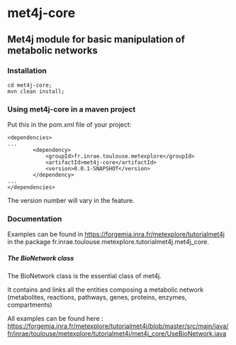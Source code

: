 # met4j-core

## Met4j module for basic manipulation of metabolic networks

### Installation

``` 
cd met4j-core;
mvn clean install;
```

### Using met4j-core in a maven project

Put this in the pom.xml file of your project:
```
<dependencies>
...
		<dependency>
			<groupId>fr.inrae.toulouse.metexplore</groupId>
			<artifactId>met4j-core</artifactId>
			<version>0.0.1-SNAPSHOT</version>
		</dependency>
...
</dependencies>
```

The version number will vary in the feature.


### Documentation

Examples can be found in
https://forgemia.inra.fr/metexplore/tutorialmet4j
in the package fr.inrae.toulouse.metexplore.tutorialmet4j.met4j_core.

##### The BioNetwork class

The BioNetwork class is the essential class of met4j.

It contains and links all the entities composing a metabolic network (metabolites, reactions,
pathways, genes, proteins, enzymes, compartments)

All examples can be found here :
https://forgemia.inra.fr/metexplore/tutorialmet4j/blob/master/src/main/java/fr/inrae/toulouse/metexplore/tutorialmet4j/met4j_core/UseBioNetwork.java




       


